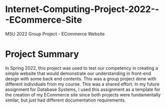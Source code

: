 # Internet-Computing-Project-2022---ECommerce-Site
MSU 2022 Group Project - ECommerce Website

# Project Summary
In Spring 2022, this project was used to test our competency in creating a simple website that would demonstrate our understanding in front-end design with some back end contents. 
This was a group project done with different individuals from my course. This was a shared effort. In my future assignment for Database Systems, I used this assignment as a template for the creation of my ECommerce site since both projects were fundamentally similar, but just had different documentation requirements.
